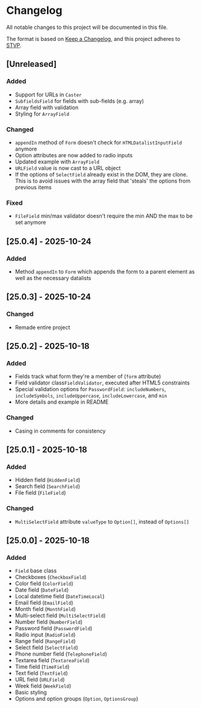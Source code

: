 # Changelog

All notable changes to this project will be documented in this file.

The format is based on [Keep a Changelog](https://keepachangelog.com/en/1.1.0/),
and this project adheres to [STVP](https://drive.mia.kiwi/index.php/s/PLGxSTNDxSTVP).

## [Unreleased]

### Added

- Support for URLs in `Caster`
- `SubfieldsField` for fields with sub-fields (e.g. array)
- Array field with validation
- Styling for `ArrayField`

### Changed

- `appendIn` method of `Form` doesn't check for `HTMLDatalistInputField` anymore
- Option attributes are now added to radio inputs
- Updated example with `ArrayField`
- `URLField` value is now cast to a URL object
- If the options of `SelectField` already exist in the DOM, they are clone. This is to avoid issues with the array field that 'steals' the options from previous items

### Fixed

- `FileField` min/max validator doesn't require the min AND the max to be set anymore



## [25.0.4] - 2025-10-24

### Added

- Method `appendIn` to `Form` which appends the form to a parent element as well as the necessary datalists



## [25.0.3] - 2025-10-24

### Changed

- Remade entire project



## [25.0.2] - 2025-10-18

### Added

- Fields track what form they're a member of (`form` attribute)
- Field validator class`FieldValidator`, executed after HTML5 constraints
- Special validation options for `PasswordField`: `includeNumbers`, `includeSymbols`, `includeUppercase`, `includeLowercase`, and `min`
- More details and example in README

### Changed

- Casing in comments for consistency



## [25.0.1] - 2025-10-18

### Added

- Hidden field (`HiddenField`)
- Search field (`SearchField`)
- File field (`FileField`)

### Changed

- `MultiSelectField` attribute `valueType` to `Option[]`, instead of `Options[]`



## [25.0.0] - 2025-10-18

### Added

- `Field` base class
- Checkboxes (`CheckboxField`)
- Color field (`ColorField`)
- Date field (`DateField`)
- Local datetime field (`DateTimeLocal`)
- Email field (`EmailField`)
- Month field (`MonthField`)
- Multi-select field (`MultiSelectField`)
- Number field (`NumberField`)
- Password field (`PasswordField`)
- Radio input (`RadioField`)
- Range field (`RangeField`)
- Select field (`SelectField`)
- Phone number field (`TelephoneField`)
- Textarea field (`TextareaField`)
- Time field (`TimeField`)
- Text field (`TextField`)
- URL field (`URLField`)
- Week field (`WeekField`)
- Basic styling
- Options and option groups (`Option`, `OptionsGroup`)
